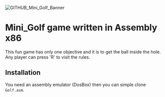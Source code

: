 
![GITHUB_Mini_Golf_Banner](https://github.com/dayeya/Mini_Golf/assets/129618322/80573821-5fb5-44f3-ab9d-e587896efbfe)


# Mini_Golf game written in Assembly x86

This fun game has only one objective and it is to get the ball inside the hole.
Any player can press 'R' to visit the rules.

## Installation

You need an assembly emulator (DosBox) then you can simple clone `Golf.asm`.
